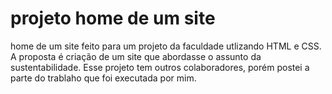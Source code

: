 # projeto home de um site
 home de um site feito para um projeto da faculdade utlizando HTML e CSS.
 A proposta  é criação de um site que abordasse o assunto da sustentabilidade. Esse projeto tem outros colaboradores, porém postei a parte do trablaho que foi executada por mim.
 
